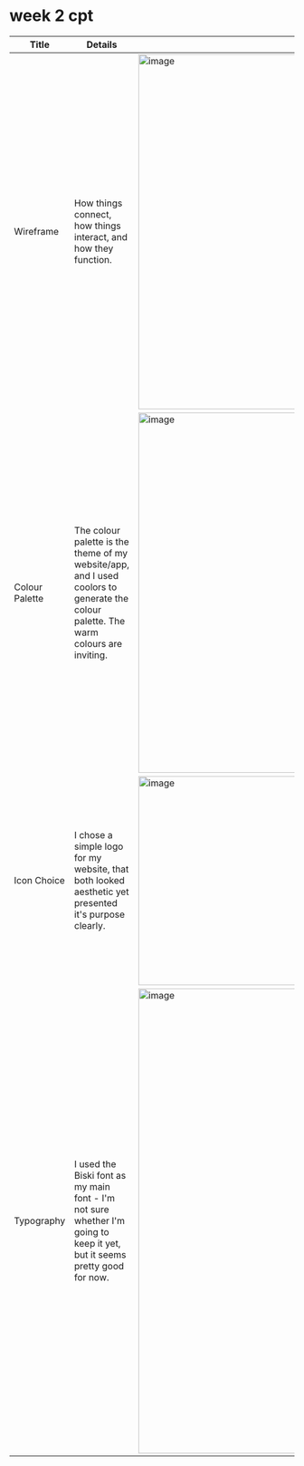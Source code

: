 # week 2 cpt
| Title | Details | Image |
|------------------------------------------------------------------------------------------|---------------------------------------------------------------------------------------------|---------------------------------------------------------------------------------------------| 
| Wireframe | How things connect, how things interact, and how they function. | <img width="906" height="627" alt="image" src="https://github.com/user-attachments/assets/f9725f77-e9ca-4eca-84da-eb01cc1ce6db" />
| Colour Palette | The colour palette is the theme of my website/app, and I used coolors to generate the colour palette. The warm colours are inviting. | <img width="1903" height="636" alt="image" src="https://github.com/user-attachments/assets/a94f2473-e07c-4549-903d-6a00de77e3b1" /> | 
| Icon Choice | I chose a simple logo for my website, that both looked aesthetic yet presented it's purpose clearly. | <img width="361" height="369" alt="image" src="https://github.com/user-attachments/assets/de2d4f14-0ddb-40c6-8601-b5ba69274069" /> |
| Typography | I used the Biski font as my main font - I'm not sure whether I'm going to keep it yet, but it seems pretty good for now. | <img width="760" height="821" alt="image" src="https://github.com/user-attachments/assets/21d3516a-72cd-441b-8e7c-445da6dcc659" /> |

